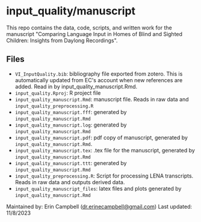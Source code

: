 # input_quality/manuscript

This repo contains the data, code, scripts, and written work for the manuscript "Comparing Language Input in Homes of Blind and Sighted Children: Insights from Daylong Recordings".

## Files

- `VI_InputQuality.bib`: bibliography file exported from zotero. This is automatically updated from EC's account when new references are added. Read in by input_quality_manuscript.Rmd.
- `input_quality.Rproj`: R project file
- `input_quality_manuscript.Rmd`: manuscript file. Reads in raw data and `input_quality_preprocessing.R` 
- `input_quality_manuscript.fff`: generated by `input_quality_manuscript.Rmd`
- `input_quality_manuscript.log`: generated by `input_quality_manuscript.Rmd`
- `input_quality_manuscript.pdf`: pdf copy of manuscript, generated by `input_quality_manuscript.Rmd`.
- `input_quality_manuscript.tex`: .tex file for the manuscript, generated by `input_quality_manuscript.Rmd`
- `input_quality_manuscript.ttt`: generated by `input_quality_manuscript.Rmd`
- `input_quality_preprocessing.R`: Script for processing LENA transcripts. Reads in raw data and outputs derived data.
- `input_quality_manuscript_files`: latex files and plots generated by `input_quality_manuscript.Rmd`

Maintained by: Erin Campbell (dr.erinecampbell@gmail.com)
Last updated: 11/8/2023